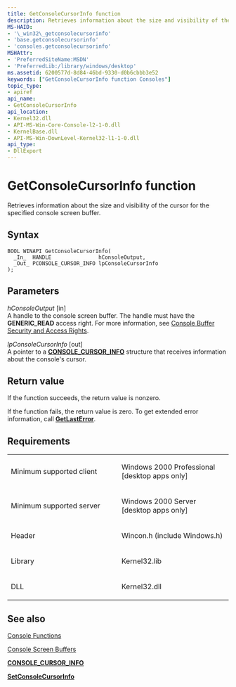 ```yaml
---
title: GetConsoleCursorInfo function
description: Retrieves information about the size and visibility of the cursor for the specified console screen buffer.
MS-HAID:
- '\_win32\_getconsolecursorinfo'
- 'base.getconsolecursorinfo'
- 'consoles.getconsolecursorinfo'
MSHAttr:
- 'PreferredSiteName:MSDN'
- 'PreferredLib:/library/windows/desktop'
ms.assetid: 6200577d-8d84-46bd-9330-d0b6cbbb3e52
keywords: ["GetConsoleCursorInfo function Consoles"]
topic_type:
- apiref
api_name:
- GetConsoleCursorInfo
api_location:
- Kernel32.dll
- API-MS-Win-Core-Console-l2-1-0.dll
- KernelBase.dll
- API-MS-Win-DownLevel-Kernel32-l1-1-0.dll
api_type:
- DllExport
---
```


# GetConsoleCursorInfo function


Retrieves information about the size and visibility of the cursor for the specified console screen buffer.

Syntax
------

```ManagedCPlusPlus
BOOL WINAPI GetConsoleCursorInfo(
  _In_  HANDLE               hConsoleOutput,
  _Out_ PCONSOLE_CURSOR_INFO lpConsoleCursorInfo
);
```

Parameters
----------

*hConsoleOutput* \[in\]  
A handle to the console screen buffer. The handle must have the **GENERIC\_READ** access right. For more information, see [Console Buffer Security and Access Rights](console-buffer-security-and-access-rights.md).

*lpConsoleCursorInfo* \[out\]  
A pointer to a [**CONSOLE\_CURSOR\_INFO**](console-cursor-info-str.md) structure that receives information about the console's cursor.

Return value
------------

If the function succeeds, the return value is nonzero.

If the function fails, the return value is zero. To get extended error information, call [**GetLastError**](https://msdn.microsoft.com/library/windows/desktop/ms679360).

Requirements
------------

<table>
<colgroup>
<col width="50%" />
<col width="50%" />
</colgroup>
<tbody>
<tr class="odd">
<td><p>Minimum supported client</p></td>
<td><p>Windows 2000 Professional [desktop apps only]</p></td>
</tr>
<tr class="even">
<td><p>Minimum supported server</p></td>
<td><p>Windows 2000 Server [desktop apps only]</p></td>
</tr>
<tr class="odd">
<td><p>Header</p></td>
<td>Wincon.h (include Windows.h)</td>
</tr>
<tr class="even">
<td><p>Library</p></td>
<td>Kernel32.lib</td>
</tr>
<tr class="odd">
<td><p>DLL</p></td>
<td>Kernel32.dll</td>
</tr>
</tbody>
</table>

## See also


[Console Functions](console-functions.md)

[Console Screen Buffers](console-screen-buffers.md)

[**CONSOLE\_CURSOR\_INFO**](console-cursor-info-str.md)

[**SetConsoleCursorInfo**](setconsolecursorinfo.md)

 

 




